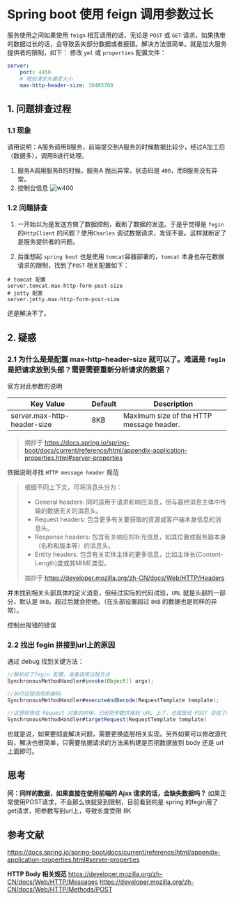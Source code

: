 # Spring boot 使用 feign 调用参数过长

服务使用之间如果使用 `feign` 相互调用的话，无论是 `POST` 或 `GET` 请求，如果携带的数据过长的话，会导致丢失部分数据或者报错。解决方法很简单。就是加大服务提供者的限制，如下：
修改 `yml` 或 `properties` 配置文件：

```yml
server:
    port: 4450
    # 增加请求头接受大小
    max-http-header-size: 10485760
```

## 1. 问题排查过程

### 1.1 现象
调用说明：A服务调用B服务，前端提交到A服务的时候数据比较少，经过A加工后（数据多），调用B进行处理。

1. 服务A调用服务B的时候，服务A 抛出异常，状态码是 `400`，而B服务没有异常。
2. 控制台信息
![w400](http://img.lsof.fun/2020-03-08-15836550983782.jpg)

### 1.2 问题排查

1. 一开始以为是发送方做了数据控制，截断了数据的发送。于是乎觉得是 `fegin` 的`HttpClient` 的问题？使用`Charles` 调试数据请求，发现不是。这样就断定了是服务提供者的问题。

2. 后面想起 `spring boot` 也是使用 `tomcat`容器部署的，`tomcat` 本身也存在数据请求的限制，找到了`POST` 相关配置如下：

```properties
# tomcat 配置
server.tomcat.max-http-form-post-size
# jetty 配置
server.jetty.max-http-form-post-size
```
还是解决不了。

## 2. 疑惑

### 2.1 为什么是是配置 max-http-header-size 就可以了。难道是 `fegin` 是把请求放到头部？需要需要重新分析请求的数据？

官方对此参数的说明
>
| Key	Value | Default | Description |
| --- | --- | --- |
| server.max-http-header-size | 8KB | Maximum size of the HTTP message header. |
> 摘抄于 https://docs.spring.io/spring-boot/docs/current/reference/html/appendix-application-properties.html#server-properties

依据说明寻找 `HTTP message header` 规范 

>根据不同上下文，可将消息头分为：
>
>* General headers: 同时适用于请求和响应消息，但与最终消息主体中传输的数据无关的消息头。
>* Request headers: 包含更多有关要获取的资源或客户端本身信息的消息头。
>* Response headers: 包含有关响应的补充信息，如其位置或服务器本身（名称和版本等）的消息头。
>* Entity headers: 包含有关实体主体的更多信息，比如主体长(Content-Length)度或其MIME类型。
>
>摘抄于 https://developer.mozilla.org/zh-CN/docs/Web/HTTP/Headers

并未找到相关头部具体的定义消息，但经过实际的代码试验，`URL` 就是头部的一部分，默认是 `8KB`。超过后就会拒绝。（在头部设置超过 `8KB` 的数据也是同样的异常）。

控制台报错的错误


### 2.2 找出 fegin 拼接到url上的原因

通过 debug 找到关键方法：

```java
//解析好了fegin 配置，准备调用远程方法
SynchronousMethodHandler#invoke(Object[] argv);

//执行远程调用和编码，
SynchronousMethodHandler#executeAndDecode(RequestTemplate template);

//这里转换成 Request 对象的时候，已经把参数拼接到 URL 上了，也就是说 POST 变成了GET 请求
SynchronousMethodHandler#targetRequest(RequestTemplate template)
```
也就是说，如果要彻底解决问题，需要更换底层相关实现。另外如果可以修改源代码，解决也很简单，只需要依据请求的方法来构建是否把数据放到 body 还是 url 上面即可。

## 思考
**问：同样的数据，如果直接在使用前端的 Ajax 请求的话，会缺失数据吗？**
如果正常使用POST请求，不会那么快就受到限制，目前看到的是 spring 的fegin用了get请求，把参数写到url上，导致长度受限 8K



## 参考文献
https://docs.spring.io/spring-boot/docs/current/reference/html/appendix-application-properties.html#server-properties

**HTTP Body 相关规范**
https://developer.mozilla.org/zh-CN/docs/Web/HTTP/Messages
https://developer.mozilla.org/zh-CN/docs/Web/HTTP/Methods/POST


